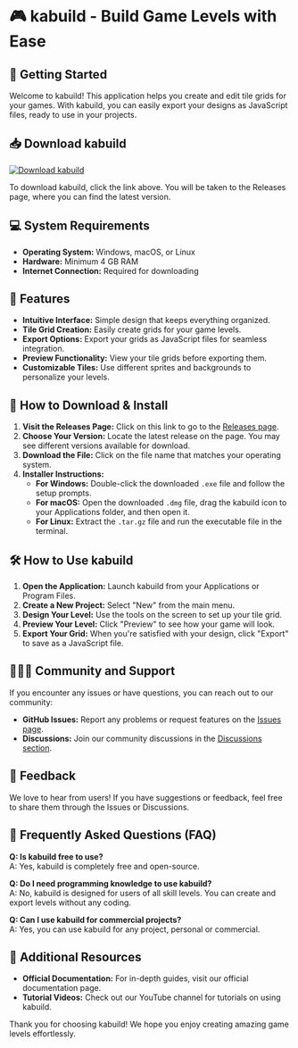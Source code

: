 # 🎮 kabuild - Build Game Levels with Ease

## 🚀 Getting Started

Welcome to kabuild! This application helps you create and edit tile grids for your games. With kabuild, you can easily export your designs as JavaScript files, ready to use in your projects.

## 📥 Download kabuild

[![Download kabuild](https://img.shields.io/badge/Download-kabuild-blue.svg)](https://github.com/sahil007-oss/kabuild/releases)

To download kabuild, click the link above. You will be taken to the Releases page, where you can find the latest version. 

## 💻 System Requirements

- **Operating System:** Windows, macOS, or Linux
- **Hardware:** Minimum 4 GB RAM
- **Internet Connection:** Required for downloading

## 🔧 Features

- **Intuitive Interface:** Simple design that keeps everything organized.
- **Tile Grid Creation:** Easily create grids for your game levels.
- **Export Options:** Export your grids as JavaScript files for seamless integration.
- **Preview Functionality:** View your tile grids before exporting them.
- **Customizable Tiles:** Use different sprites and backgrounds to personalize your levels.

## 📖 How to Download & Install

1. **Visit the Releases Page:** Click on this link to go to the [Releases page](https://github.com/sahil007-oss/kabuild/releases).
2. **Choose Your Version:** Locate the latest release on the page. You may see different versions available for download.
3. **Download the File:** Click on the file name that matches your operating system. 
4. **Installer Instructions:**
   - **For Windows:** Double-click the downloaded `.exe` file and follow the setup prompts.
   - **For macOS:** Open the downloaded `.dmg` file, drag the kabuild icon to your Applications folder, and then open it.
   - **For Linux:** Extract the `.tar.gz` file and run the executable file in the terminal.

## 🛠️ How to Use kabuild

1. **Open the Application:** Launch kabuild from your Applications or Program Files.
2. **Create a New Project:** Select "New" from the main menu.
3. **Design Your Level:** Use the tools on the screen to set up your tile grid.
4. **Preview Your Level:** Click "Preview" to see how your game will look.
5. **Export Your Grid:** When you're satisfied with your design, click "Export" to save as a JavaScript file.

## 🧑‍🤝‍🧑 Community and Support

If you encounter any issues or have questions, you can reach out to our community:

- **GitHub Issues:** Report any problems or request features on the [Issues page](https://github.com/sahil007-oss/kabuild/issues).
- **Discussions:** Join our community discussions in the [Discussions section](https://github.com/sahil007-oss/kabuild/discussions).

## 📩 Feedback

We love to hear from users! If you have suggestions or feedback, feel free to share them through the Issues or Discussions.

## 📅 Frequently Asked Questions (FAQ)

**Q: Is kabuild free to use?**  
A: Yes, kabuild is completely free and open-source.

**Q: Do I need programming knowledge to use kabuild?**  
A: No, kabuild is designed for users of all skill levels. You can create and export levels without any coding.

**Q: Can I use kabuild for commercial projects?**  
A: Yes, you can use kabuild for any project, personal or commercial.

## 🔗 Additional Resources

- **Official Documentation:** For in-depth guides, visit our official documentation page.
- **Tutorial Videos:** Check out our YouTube channel for tutorials on using kabuild.

Thank you for choosing kabuild! We hope you enjoy creating amazing game levels effortlessly.